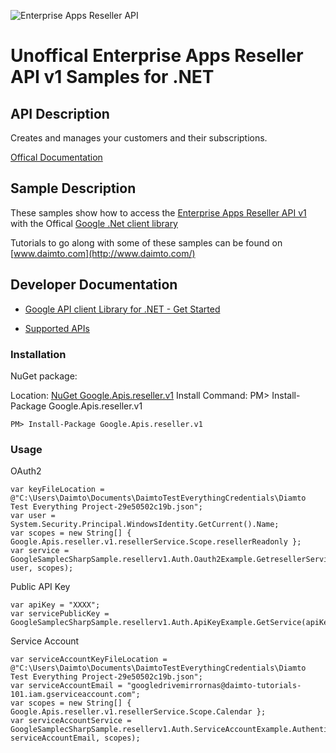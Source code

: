 ﻿![Enterprise Apps Reseller API](https://www.gstatic.com/images/branding/product/1x/googleg_32dp.png)

# Unoffical Enterprise Apps Reseller API v1 Samples for .NET  

## API Description

Creates and manages your customers and their subscriptions.

[Offical Documentation](https://developers.google.com/google-apps/reseller/)

## Sample Description

These samples show how to access the [Enterprise Apps Reseller API v1](https://developers.google.com/google-apps/reseller/) with the Offical [Google .Net client library](https://github.com/google/google-api-dotnet-client)

Tutorials to go along with some of these samples can be found on [www.daimto.com](http://www.daimto.com/)

## Developer Documentation

* [Google API client Library for .NET - Get Started](https://developers.google.com/api-client-library/dotnet/get_started)

* [Supported APIs](https://developers.google.com/api-client-library/dotnet/apis/)

### Installation

NuGet package:

Location: [NuGet Google.Apis.reseller.v1](https://www.nuget.org/packages/Google.Apis.reseller.v1)
Install Command: PM>  Install-Package Google.Apis.reseller.v1

```
PM> Install-Package Google.Apis.reseller.v1
```

### Usage

OAuth2
```
var keyFileLocation = @"C:\Users\Daimto\Documents\DaimtoTestEverythingCredentials\Diamto Test Everything Project-29e50502c19b.json";
var user = System.Security.Principal.WindowsIdentity.GetCurrent().Name;
var scopes = new String[] { Google.Apis.reseller.v1.resellerService.Scope.resellerReadonly };
var service = GoogleSamplecSharpSample.resellerv1.Auth.Oauth2Example.GetresellerService(keyFileLocation, user, scopes);
```

Public API Key

```
var apiKey = "XXXX";
var servicePublicKey = GoogleSamplecSharpSample.resellerv1.Auth.ApiKeyExample.GetService(apiKey);
```

Service Account
```
var serviceAccountKeyFileLocation = @"C:\Users\Daimto\Documents\DaimtoTestEverythingCredentials\Diamto Test Everything Project-29e50502c19b.json";
var serviceAccountEmail = "googledrivemirrornas@daimto-tutorials-101.iam.gserviceaccount.com";
var scopes = new String[] { Google.Apis.reseller.v1.resellerService.Scope.Calendar };            
var serviceAccountService = GoogleSamplecSharpSample.resellerv1.Auth.ServiceAccountExample.AuthenticateServiceAccount(serviceAccountKeyFileLocation, serviceAccountEmail, scopes);
```
